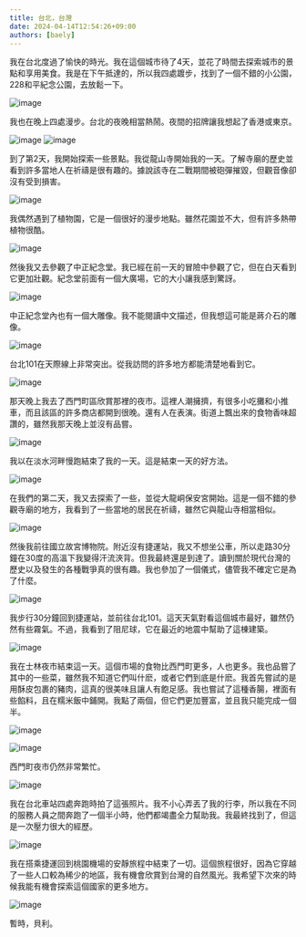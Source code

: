 ```yaml
---
title: 台北，台灣
date: 2024-04-14T12:54:26+09:00
authors: [baely]
---
```

我在台北度過了愉快的時光。我在這個城市待了4天，並花了時間去探索城市的景點和享用美食。我是在下午抵達的，所以我四處踱步，找到了一個不錯的小公園，228和平紀念公園，去放鬆一下。

![image](https://github.com/devhou-se/www-jp/assets/5674656/5081aa89-7e39-4dfe-8061-44da3dce3a40)

我也在晚上四處漫步。台北的夜晚相當熱鬧。夜間的招牌讓我想起了香港或東京。

![image](https://github.com/devhou-se/www-jp/assets/5674656/06d52e3b-d101-4fb7-8dbe-6b300e23cb02)
![image](https://github.com/devhou-se/www-jp/assets/5674656/92e98a5c-6a37-4c1f-aa80-f48334fa818c)

到了第2天，我開始探索一些景點。我從龍山寺開始我的一天。了解寺廟的歷史並看到許多當地人在祈禱是很有趣的。據說該寺在二戰期間被砲彈摧毀，但觀音像卻沒有受到損害。

![image](https://github.com/devhou-se/www-jp/assets/5674656/7a068fb2-9e0f-4f96-bd4a-d0a85dee8c0f)

我偶然遇到了植物園，它是一個很好的漫步地點。雖然花園並不大，但有許多熱帶植物很酷。

![image](https://github.com/devhou-se/www-jp/assets/5674656/a159fcfc-e952-4ec1-bd15-06d6c589afab)

然後我又去參觀了中正紀念堂。我已經在前一天的冒險中參觀了它，但在白天看到它更加壯觀。紀念堂前面有一個大廣場，它的大小讓我感到驚訝。

![image](https://github.com/devhou-se/www-jp/assets/5674656/519cd6f5-be44-4092-b4a6-cd65e220c154)

中正紀念堂內也有一個大雕像。我不能閱讀中文描述，但我想這可能是蔣介石的雕像。

![image](https://github.com/devhou-se/www-jp/assets/5674656/2070ab32-f7f0-411a-8369-c3d9005b8019)

台北101在天際線上非常突出。從我訪問的許多地方都能清楚地看到它。

![image](https://github.com/devhou-se/www-jp/assets/5674656/1478a7d9-a360-4c18-8798-28b849df810c)

那天晚上我去了西門町區欣賞那裡的夜市。這裡人潮擁擠，有很多小吃攤和小推車，而且該區的許多商店都開到很晚。還有人在表演。街道上飄出來的食物香味超讚的，雖然我那天晚上並沒有品嘗。

![image](https://github.com/devhou-se/www-jp/assets/5674656/00340740-bc0c-4444-8ee7-828428f05e90)

我以在淡水河畔慢跑結束了我的一天。這是結束一天的好方法。

![image](https://github.com/devhou-se/www-jp/assets/5674656/384c2b73-c863-4111-8fef-10eedb6d6e05)

在我們的第二天，我又去探索了一些，並從大龍峒保安宮開始。這是一個不錯的參觀寺廟的地方，我看到了一些當地的居民在祈禱，雖然它與龍山寺相當相似。

![image](https://github.com/devhou-se/www-jp/assets/5674656/31e028b1-c28d-4c79-b13a-f138bae26720)

然後我前往國立故宮博物院。附近沒有捷運站，我又不想坐公車，所以走路30分鐘在30度的高溫下我變得汗流浹背。但我最終還是到達了。讀到關於現代台灣的歷史以及發生的各種戰爭真的很有趣。我也參加了一個儀式，儘管我不確定它是為了什麼。

![image](https://github.com/devhou-se/www-jp/assets/5674656/b08e3af0-eff8-4aed-a170-9467dfcc64e7)

我步行30分鐘回到捷運站，並前往台北101。這天天氣對看這個城市最好，雖然仍然有些霧氣。不過，我看到了阻尼球，它在最近的地震中幫助了這棟建築。

![image](https://github.com/devhou-se/www-jp/assets/5674656/6e317a2e-1bdd-41f9-9066-adb418143d2b)

我在士林夜市結束這一天。這個市場的食物比西門町更多，人也更多。我也品嘗了其中的一些菜，雖然我不知道它們叫什麽，或者它們到底是什麽。我首先嘗試的是用酥皮包裹的豬肉，這真的很美味且讓人有飽足感。我也嘗試了這種香腸，裡面有些餡料，且在糯米飯中鋪開。我點了兩個，但它們更加豐富，並且我只能完成一個半。

![image](https://github.com/devhou-se/www-jp/assets/5674656/51fc9eb9-f0d3-4be7-807e-2b12833d6e1b)

![image](https://github.com/devhou-se/www-jp/assets/5674656/7f3695b2-d9ca-44b0-ae11-4d3476ec8b1b)

西門町夜市仍然非常繁忙。

![image](https://github.com/devhou-se/www-jp/assets/5674656/66ada0f2-e34b-496d-90b2-e16db87ab92a)

我在台北車站四處奔跑時拍了這張照片。我不小心弄丟了我的行李，所以我在不同的服務人員之間奔跑了一個半小時，他們都竭盡全力幫助我。我最終找到了，但這是一次壓力很大的經歷。

![image](https://github.com/devhou-se/www-jp/assets/5674656/7deac8d3-8c50-4bb3-ba1e-bd79ce8cb2e7)

我在搭乘捷運回到桃園機場的安靜旅程中結束了一切。這個旅程很好，因為它穿越了一些人口較為稀少的地區，我有機會欣賞到台灣的自然風光。我希望下次來的時候我能有機會探索這個國家的更多地方。

![image](https://github.com/devhou-se/www-jp/assets/5674656/1f82a9d2-b5cf-4329-9da0-01518223d3db)

暫時，貝利。

